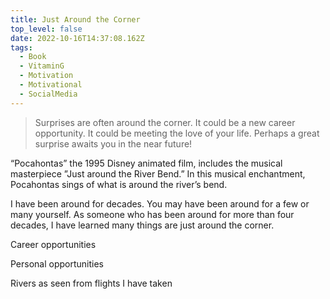 ```yaml
---
title: Just Around the Corner
top_level: false
date: 2022-10-16T14:37:08.162Z
tags:
  - Book
  - VitaminG
  - Motivation
  - Motivational
  - SocialMedia
---
```

> Surprises are often around the corner. It could be a new career opportunity. It could be meeting the love of your life. Perhaps a great surprise awaits you in the near future!

“Pocahontas” the 1995 Disney animated film, includes the musical masterpiece ”Just around the River Bend.” In this musical enchantment, Pocahontas sings of what is around the river’s bend.

I have been around for decades. You may have been around for a few or many yourself. As someone who has been around for more than four decades, I have learned many things are just around the corner.

Career opportunities 

Personal opportunities

Rivers as seen from flights I have taken